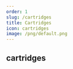 ```yaml
---
order: 1
slug: /cartridges
title: Cartridges
icon: cartridges
image: /png/default.png
---
```


## cartridges
